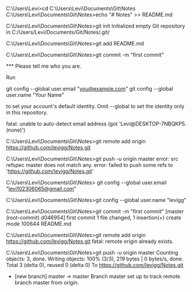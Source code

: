 C:\Users\Levi>cd C:\Users\Levi\Documents\Git\Notes
C:\Users\Levi\Documents\Git\Notes>echo "# Notes" >> README.md

C:\Users\Levi\Documents\Git\Notes>git init
Initialized empty Git repository in C:/Users/Levi/Documents/Git/Notes/.git/

C:\Users\Levi\Documents\Git\Notes>git add README.md

C:\Users\Levi\Documents\Git\Notes>git commit -m "first commit"

*** Please tell me who you are.

Run

  git config --global user.email "you@example.com"
  git config --global user.name "Your Name"

to set your account's default identity.
Omit --global to set the identity only in this repository.

fatal: unable to auto-detect email address (got 'Levi@DESKTOP-7NBQKP5.(none)')

C:\Users\Levi\Documents\Git\Notes>git remote add origin https://github.com/levigg/Notes.git

C:\Users\Levi\Documents\Git\Notes>git push -u origin master
error: src refspec master does not match any.
error: failed to push some refs to 'https://github.com/levigg/Notes.git'

C:\Users\Levi\Documents\Git\Notes> git config --global user.email "levi102306065@gmail.com"

C:\Users\Levi\Documents\Git\Notes>git config --global user.name "levigg"

C:\Users\Levi\Documents\Git\Notes>git commit -m "first commit"
[master (root-commit) d046954] first commit
 1 file changed, 1 insertion(+)
 create mode 100644 README.md

C:\Users\Levi\Documents\Git\Notes>git remote add origin https://github.com/levigg/Notes.git
fatal: remote origin already exists.

C:\Users\Levi\Documents\Git\Notes>git push -u origin master
Counting objects: 3, done.
Writing objects: 100% (3/3), 219 bytes | 0 bytes/s, done.
Total 3 (delta 0), reused 0 (delta 0)
To https://github.com/levigg/Notes.git
 * [new branch]      master -> master
Branch master set up to track remote branch master from origin.